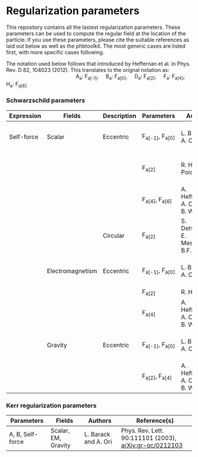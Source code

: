 # Regularization parameters

This repository contains all the lastest regularization parameters. These parameters can be used to compute the regular field at the location of the particle. If you use these parameters, please cite the suitable references as laid out below as well as the phbtoolkit. The most generic cases are listed first, with more specific cases following.

The notation used below follows that introduced by Heffernan et al. in Phys. Rev. D 82, 104023 (2012). This translates to the orignal notation as: <br/>
                                                A<sub>a</sub>: F<sub>a[-1]</sub>,    
                                                B<sub>a</sub>: F<sub>a[0]</sub>,    
                                                D<sub>a</sub>: F<sub>a[2]</sub>,    
                                                F<sub>a</sub>: F<sub>a[4]</sub>,    
                                                H<sub>a</sub>: F<sub>a[6]</sub>



### Schwarzschild parameters

| Expression | Fields			  | Description			  | Parameters		|Authors										| Reference(s)															|
|-------------------|-------------------|-------------------|---------------------|---------------------------------------------|-----------------------------------------------------------------------------------------------|
| Self-force| Scalar			  | Eccentric| F<sub>a[-1]</sub>, F<sub>a[0]</sub> | L. Barack, A. Ori						| Phys. Rev. D66 084022 (2002), [arXiv:gr-qc/0204093](https://arxiv.org/abs/gr-qc/0204093)		|
|  |			  | | F<sub>a[2]</sub> | R. Hass, E. Poisson						| Phys. Rev. D74 044009 (2006), [arXiv:gr-qc/0605077](https://arxiv.org/abs/gr-qc/0605077)		|
| | 			  | | F<sub>a[4]</sub>, F<sub>a[6]</sub>  | A. Heffernan, A. Ottewill, B. Wardell						| Phys. Rev. D82 104023 (2012), [arXiv:1204.0794](https://arxiv.org/abs/1204.0794)		|
| | 			  | Circular| F<sub>a[2]</sub>  | S. Detweiler, E. Messaritaki, B.F. Whiting						| Phys. Rev. D67 104016 (2003), [arXiv:gr-qc/0205079](https://arxiv.org/abs/gr-qc/0205079)		|
| | Electromagnetism		  	| Eccentric| F<sub>a[-1]</sub>, F<sub>a[0]</sub> | L. Barack, A. Ori						| Phys. Rev. D67 024029 (2003), [arXiv:gr-qc/0209072](https://arxiv.org/abs/gr-qc/0209072)     |
| | 		  	| |F<sub>a[2]</sub> | R. Haas					| [arXiv:1112.3707](https://arxiv.org/abs/1112.3707)     |
| | 		  	| |F<sub>a[4]</sub> | A. Heffernan, A. Ottewill, B. Wardell						| Phys. Rev. D82 104023 (2012), [arXiv:1204.0794](https://arxiv.org/abs/1204.0794)		|
| | Gravity		  	| Eccentric| F<sub>a[-1]</sub>, F<sub>a[0]</sub> | L. Barack, A. Ori						| Phys. Rev. D67 024029 (2003), [arXiv:gr-qc/0209072](https://arxiv.org/abs/gr-qc/0209072)     |
| | 		  	| |F<sub>a[2]</sub>, F<sub>a[4]</sub> | A. Heffernan, A. Ottewill, B. Wardell						| Phys. Rev. D82 104023 (2012), [arXiv:1204.0794](https://arxiv.org/abs/1204.0794)		|


### Kerr regularization parameters

| Parameters		| Fields			  |Authors										| Reference(s)																					   |
|-------------------|---------------------|---------------------------------------------|--------------------------------------------------------------------------------------------------|
| A, B, Self-force	| Scalar, EM, Gravity | L. Barack and A. Ori						| Phys. Rev. Lett. 90:111101 (2003), [arXiv:gr-qc/0212103](https://arxiv.org/abs/gr-qc/0212103)    |
